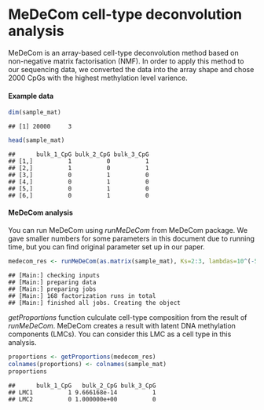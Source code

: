MeDeCom cell-type deconvolution analysis
================

MeDeCom is an array-based cell-type deconvolution method based on
non-negative matrix factorisation (NMF). In order to apply this method
to our sequencing data, we converted the data into the array shape and
chose 2000 CpGs with the highest methylation level varience.

#### Example data

``` r
dim(sample_mat)
```

    ## [1] 20000     3

``` r
head(sample_mat)
```

    ##      bulk_1_CpG bulk_2_CpG bulk_3_CpG
    ## [1,]          1          0          1
    ## [2,]          1          0          1
    ## [3,]          0          1          0
    ## [4,]          0          1          0
    ## [5,]          0          1          0
    ## [6,]          0          1          0

#### MeDeCom analysis

You can run MeDeCom using *runMeDeCom* from MeDeCom package. We gave
smaller numbers for some parameters in this document due to running
time, but you can find original parameter set up in our
paper.

``` r
medecom_res <- runMeDeCom(as.matrix(sample_mat), Ks=2:3, lambdas=10^(-5:-2), NCORES=8, NFOLDS = 5, ITERMAX = 10, NINIT = 30)
```

    ## [Main:] checking inputs
    ## [Main:] preparing data
    ## [Main:] preparing jobs
    ## [Main:] 168 factorization runs in total
    ## [Main:] finished all jobs. Creating the object

*getProportions* function culculate cell-type composition from the
result of *runMeDeCom*. MeDeCom creates a result with latent DNA
methylation components (LMCs). You can consider this LMC as a cell type
in this analysis.

``` r
proportions <- getProportions(medecom_res)
colnames(proportions) <- colnames(sample_mat)
proportions
```

    ##      bulk_1_CpG   bulk_2_CpG bulk_3_CpG
    ## LMC1          1 9.666168e-14          1
    ## LMC2          0 1.000000e+00          0
